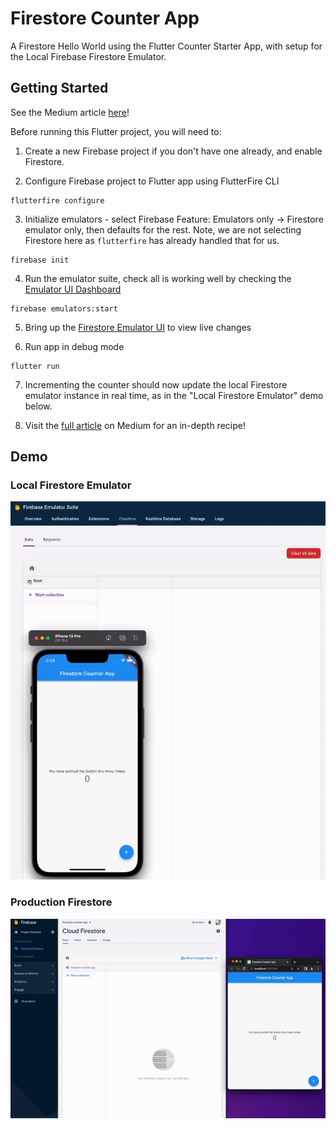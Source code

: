 # Firestore Counter App

A Firestore Hello World using the Flutter Counter Starter App, with setup for the Local Firebase Firestore Emulator. 

## Getting Started

See the Medium article [here](https://medium.com/@gangyistudios/firestore-counter-app-firestore-and-flutter-in-2022-with-firebase-local-emulator-suite-recipe-9d6e510a53f3)!

Before running this Flutter project, you will need to:

1. Create a new Firebase project if you don't have one already, and enable Firestore.

2. Configure Firebase project to Flutter app using FlutterFire CLI

```
flutterfire configure
```

3. Initialize emulators - select Firebase Feature: Emulators only -> Firestore emulator only, then defaults for the rest. Note, we are not selecting Firestore here as `flutterfire` has already handled that for us.

```
firebase init
```

4. Run the emulator suite, check all is working well by checking the [Emulator UI Dashboard](http://localhost:4000)

```
firebase emulators:start
```

5. Bring up the [Firestore Emulator UI](http://localhost:4000/firestore) to view live changes

6. Run app in debug mode

```
flutter run
```

7. Incrementing the counter should now update the local Firestore emulator instance in real time, as in the "Local Firestore Emulator" demo below. 

8. Visit the [full article](https://medium.com/@gangyistudios/firestore-counter-app-firestore-and-flutter-in-2022-with-firebase-local-emulator-suite-recipe-9d6e510a53f3) on Medium for an in-depth recipe!

## Demo 

### Local Firestore Emulator 

![Local Firestore Emulator](demo/demo1.gif)

### Production Firestore 

![Production Firestore](demo/demo2.gif)
